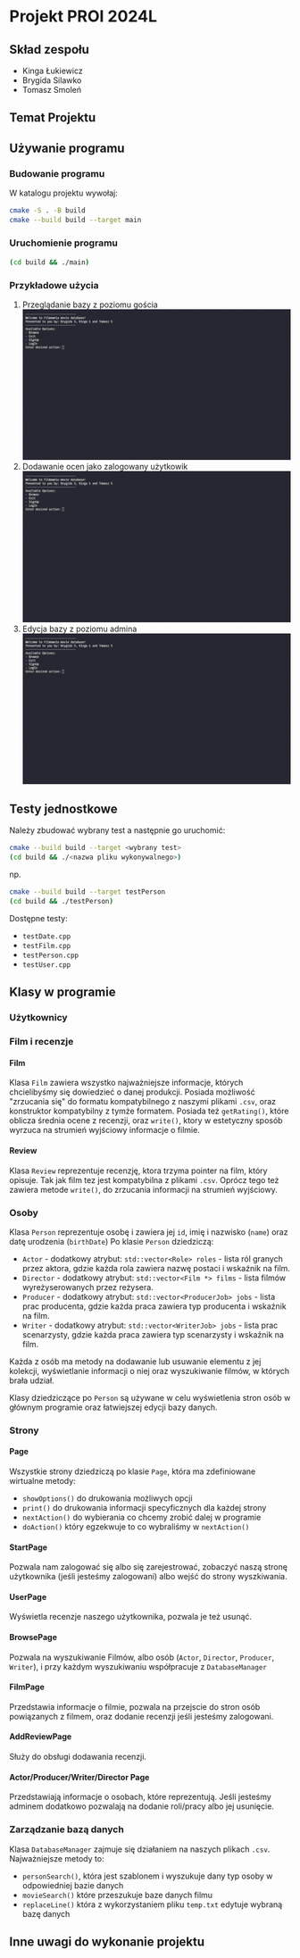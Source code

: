 # Projekt PROI 2024L

## Skład zespołu

- Kinga Łukiewicz
- Brygida Silawko
- Tomasz Smoleń

## Temat Projektu

## Używanie programu

### Budowanie programu
W katalogu projektu wywołaj:
```bash
cmake -S . -B build
cmake --build build --target main
```
### Uruchomienie programu

```bash
(cd build && ./main)
```

### Przykładowe użycia

1. Przeglądanie bazy z poziomu gościa
![example 1 gif](./docs/example1.gif)
2. Dodawanie ocen jako zalogowany użytkowik
![example 2 gif](./docs/example2.gif)
3. Edycja bazy z poziomu admina
![example 3 gif](./docs/example3.gif)

## Testy jednostkowe

Należy zbudować wybrany test a następnie go uruchomić:
```bash
cmake --build build --target <wybrany test>
(cd build && ./<nazwa pliku wykonywalnego>)
```
np.
```bash
cmake --build build --target testPerson
(cd build && ./testPerson)
```
Dostępne testy:
- `testDate.cpp`
- `testFilm.cpp`
- `testPerson.cpp`
- `testUser.cpp`

## Klasy w programie

### Użytkownicy

### Film i recenzje
#### Film
Klasa `Film` zawiera wszystko najważniejsze informacje, których chcielibyśmy się dowiedzieć o danej produkcji. Posiada możliwość "zrzucania się" do formatu kompatybilnego z naszymi plikami `.csv`, oraz konstruktor kompatybilny z tymże formatem.
Posiada też `getRating()`, które oblicza średnia ocene z recenzji, oraz `write()`, ktory w estetyczny sposób wyrzuca na strumień wyjściowy informacje o filmie.

#### Review
Klasa `Review` reprezentuje recenzję, ktora trzyma pointer na film, który opisuje. Tak jak film tez jest kompatybilna z plikami `.csv`. Oprócz tego też zawiera metode `write()`, do zrzucania informacji na strumień wyjściowy.

### Osoby

Klasa `Person` reprezentuje osobę i zawiera jej `id`, imię i nazwisko (`name`) oraz datę urodzenia (`birthDate`)
Po klasie `Person` dziedziczą:
- `Actor` - dodatkowy atrybut: `std::vector<Role> roles` - lista ról granych przez aktora, gdzie każda rola zawiera nazwę postaci i wskaźnik na film.
- `Director` - dodatkowy atrybut: `std::vector<Film *> films` - lista filmów wyreżyserowanych przez reżysera.
- `Producer` - dodatkowy atrybut: `std::vector<ProducerJob> jobs` - lista prac producenta, gdzie każda praca zawiera typ producenta i wskaźnik na film.
- `Writer` - dodatkowy atrybut: `std::vector<WriterJob> jobs` - lista prac scenarzysty, gdzie każda praca zawiera typ scenarzysty i wskaźnik na film.

Każda z osób ma metody na dodawanie lub usuwanie elementu z jej kolekcji, wyświetlanie informacji o niej oraz wyszukiwanie filmów, w których brała udział.

Klasy dziedziczące po `Person` są używane w celu wyświetlenia stron osób w głównym programie oraz łatwiejszej edycji bazy danych.

### Strony
#### Page
Wszystkie strony dziedziczą po klasie `Page`, która ma zdefiniowane wirtualne metody:
- `showOptions()` do drukowania możliwych opcji
- `print()` do drukowania informacji specyficznych dla każdej strony
- `nextAction()` do wybierania co chcemy zrobić dalej w programie
- `doAction()` który egzekwuje to co wybraliśmy w `nextAction()`

#### StartPage
Pozwala nam zalogować się albo się zarejestrować,  zobaczyć naszą stronę użytkownika (jeśli jesteśmy zalogowani) albo wejść do strony wyszkiwania.

#### UserPage
Wyświetla recenzje naszego użytkownika, pozwala je też usunąć.

#### BrowsePage
Pozwala na wyszukiwanie Filmów, albo osób (`Actor`, `Director`, `Producer`, `Writer`), i przy każdym wyszukiwaniu współpracuje z `DatabaseManager`

#### FilmPage
Przedstawia informacje o filmie, pozwala na przejscie do stron osób powiązanych z filmem, oraz dodanie recenzji jeśli jesteśmy zalogowani.

#### AddReviewPage
Służy do obsługi dodawania recenzji.

#### Actor/Producer/Writer/Director Page
Przedstawiają informacje o osobach, które reprezentują. Jeśli jesteśmy adminem dodatkowo pozwalają na dodanie roli/pracy albo jej usunięcie.


### Zarządzanie bazą danych
Klasa `DatabaseManager` zajmuje się działaniem na naszych plikach `.csv`. Najważniejsze metody to:
- `personSearch()`, która jest szablonem i wyszukuje dany typ osoby w odpowiedniej bazie danych
- `movieSearch()` które przeszukuje baze danych filmu
- `replaceLine()` która z wykorzystaniem pliku `temp.txt` edytuje wybraną bazę danych

## Inne uwagi do wykonanie projektu